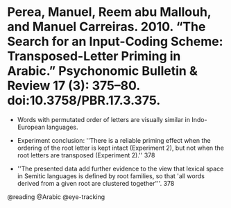# Perea, Manuel, Reem abu Mallouh, and Manuel Carreiras. 2010. “The Search for an Input-Coding Scheme: Transposed-Letter Priming in Arabic.” Psychonomic Bulletin & Review 17 (3): 375–80. doi:10.3758/PBR.17.3.375.

- Words with permutated order of letters are visually similar in Indo-European languages.

- Experiment conclusion: ''There is a reliable priming effect when the ordering of the root letter is kept intact (Experiment 2), but not when the root letters are transposed (Experiment 2).'' 378

- ''The presented data add further evidence to the view that lexical space in Semitic languages is defined by root families, so that 'all words derived from a given root are clustered together'''. 378

@reading
@Arabic
@eye-tracking